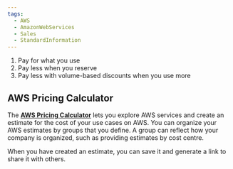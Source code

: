 ```yaml
---
tags:
  - AWS
  - AmazonWebServices
  - Sales
  - StandardInformation
---
```

1. Pay for what you use
2. Pay less when you reserve
3. Pay less with volume-based discounts when you use more

## AWS Pricing Calculator
  
The [**AWS Pricing Calculator**](https://calculator.aws/#/) lets you explore AWS services and create an estimate for the cost of your use cases on AWS. You can organize your AWS estimates by groups that you define. A group can reflect how your company is organized, such as providing estimates by cost centre.

When you have created an estimate, you can save it and generate a link to share it with others.